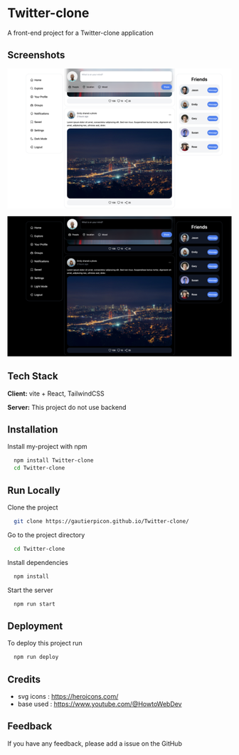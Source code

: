 # Twitter-clone

A front-end project for a Twitter-clone application


## Screenshots

![App Screenshot](public/README-pictures/preview-light.png)

![App Screenshot](public/README-pictures/preview-dark.png)


## Tech Stack

**Client:** vite + React, TailwindCSS

**Server:** This project do not use backend


## Installation

Install my-project with npm

```bash
  npm install Twitter-clone
  cd Twitter-clone
```
    
## Run Locally

Clone the project

```bash
  git clone https://gautierpicon.github.io/Twitter-clone/
```

Go to the project directory

```bash
  cd Twitter-clone
```

Install dependencies

```bash
  npm install
```

Start the server

```bash
  npm run start
```


## Deployment

To deploy this project run

```bash
  npm run deploy
```


## Credits

- svg icons : https://heroicons.com/
- base used : https://www.youtube.com/@HowtoWebDev


## Feedback

If you have any feedback, please add a issue on the GitHub
